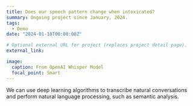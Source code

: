```yaml
---
title: Does our speech pattern change when intoxicated?
summary: Ongoing project since January, 2024.
tags:
  - Demo
date: "2024-01-18T00:00:00Z"

# Optional external URL for project (replaces project detail page).
external_link: 

image:
  caption: From OpenAI Whisper Model
  focal_point: Smart
---
```


We can use deep learning algorithms to transcribe natural conversations and perform natural language processing, such as semantic analysis.